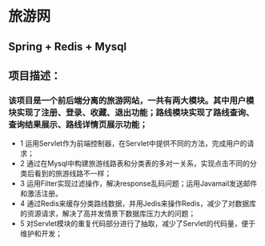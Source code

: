 # 旅游网

## Spring + Redis + Mysql

## 项目描述：

### 该项目是一个前后端分离的旅游网站，一共有两大模块。其中用户模块实现了注册、登录、收藏、退出功能；路线模块实现了路线查询、查询结果展示、路线详情页展示功能；

* 1 运用Servlet作为前端控制器，在Servlet中提供不同的方法，完成用户的请求；
* 2 通过在Mysql中构建旅游线路表和分类表的多对一关系，实现点击不同的分类后看到的旅游线路不一样；
* 3 运用Filter实现过滤操作，解决response乱码问题；运用Javamail发送邮件和激活注册。
* 4 通过Redis来缓存分类路线数据，并用Jedis来操作Redis，减少了对数据库的资源请求，解决了高并发情景下数据库压力大的问题；
* 5 对Servlet模块的重复代码部分进行了抽取，减少了Servlet的代码量，便于维护和开发；


